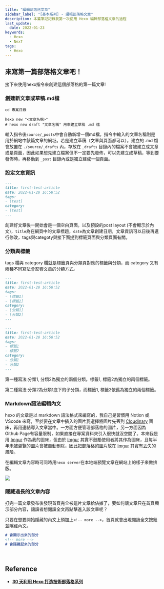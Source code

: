 ```yaml
---
title: "編輯部落格文章"
sidebar_label: "[基本系列] - 編輯部落格文章"
description: 本篇筆記記錄我第一次使用 Hexo 編輯部落格文章的過程
last_update:
  date: 2022-01-23
keywords:
  - Hexo
  - NexT
tags:
  - Hexo
---
```


## **來寫第一篇部落格文章吧！**

接下來使用hexo指令來創建這個部落格的第一篇文章!

<!-- more -->



### **創建新文章或草稿.md檔**

```shell
cd 專案目錄

hexo new "<文章名稱>"
# hexo new draft "文章名稱" 用來建立草稿 .md 檔

```

輸入指令後`source/_posts`中會自動新增一個md檔，指令中輸入的文章名稱則是用於網站中該篇文章的網址。若是建立草稿（文章與頁面都可以），建立的 .md 檔會放置在 `./source/_drafts` 內，存放在 `_drafts` 目錄內的檔案不會被建立成文章或是頁面，因此如果想先建立檔案但不一定要先發佈，可以先建立成草稿，等到要發佈時，再移動到 `_post` 目錄內或是獨立建成一個頁面。



### **設定文章資訊**

```markdown
---
title: first-test-article
date: 2022-01-20 16:58:52
tags:
- [test]
category:
- [test]
---
```

創建好文章後一開始會是一個空白頁面，以及預設的post layout (不會顯示於內文)，`title`為在網頁中的文章標題，`date`為文章創建日期，文章資訊可以日後再進行修改，tags與categoty與接下面提到標籤頁面與分類頁面有關。



### **分類與標籤**

tags 欄與 category 欄就是標籤頁與分類頁對應的標籤與分類，而 category 又有兩種不同寫法會影響文章的分類方式。

```markdown
---
title: first-test-article
date: 2022-01-20 16:58:52
tags:
- [標籤1]
- [標籤2]
category:
- [分類1]
- [分類2]
---
```

```markdown
---
title: first-test-article
date: 2022-01-20 16:58:52
tags:
- 標籤1
- 標籤2
category:
- 分類1
- 分類2
---
```

第一種寫法:分類1, 分類2為獨立的兩個分類，標籤1, 標籤2為獨立的兩個標籤。

第二種寫法:分類2為分類1底下的子分類，而標籤1, 標籤2依舊為獨立的兩個標籤。



### **Markdown語法編輯內文**

hexo 的文章是以 markdown 語法格式來編寫的，我自己是習慣用 Notion 或 VScode 來寫，至於要在文章中插入的圖片我選擇將圖片先丟到  [Cloudinary](https://cloudinary.com/) 圖床，再用連結導入文章當中。一方面方便管理部落格的圖片，另一方面因為 Github Page有容量限制，如果直接在專案資料夾引入很快就沒空間了。本來我是用 [Imgur](https://imgur.com/) 作為我的圖床，但由於 [Imgur](https://imgur.com/) 其實不鼓勵使用者將其作為圖床，且每半年未被瀏覽的圖片會被自動刪除，因此把部落格的圖片放在 [Imgur](https://imgur.com/) 其實有丟失的風險。

在編輯文章內容時可同時用`hexo server`在本地端預覽文章在網站上的樣子來做排版。

![](https://res.cloudinary.com/djtoo8orh/image/upload/v1673801701/Hexo%20Blog/2022-01-23-hexo-from-scratch-4/markdown_m9lhcu.png)



### **隱藏過長的文章內容**

打完一篇文章發布後發現首頁完全被這片文章給佔據了，要如何讓文章只在首頁顯示部分內容，讓讀者想閱讀全文再點擊進入該文章呢？

只要在想要開始隱藏的內文上頭加上`<!-- more -->`，首頁就會出現閱讀全文按鈕並隱藏內文。

```markdown
# 會顯示出來的部分
<!-- more -->
# 會隱藏起來的部分
```

<br/>

## **Reference**

- **[30 天利用 Hexo 打造技術部落格系列](https://ithelp.ithome.com.tw/users/20139218/ironman/3910)**